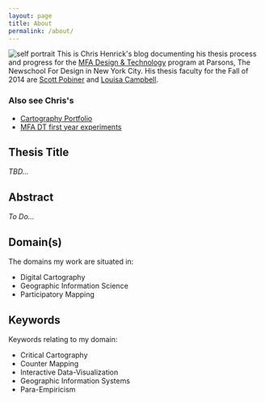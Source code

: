 ```yaml
---
layout: page
title: About 
permalink: /about/
---
```


![self portrait](../img/cafe-instagram.png)
This is Chris Henrick's blog documenting his thesis process and progress for the [MFA Design & Technology](http://www.newschool.edu/parsons/mfa-design-technology/) program at Parsons, The Newschool For Design in New York City. His thesis faculty for the Fall of 2014 are [Scott Pobiner](http://www.newschool.edu/parsons/faculty.aspx?id=4e44-6331-4f44-5134) and [Louisa Campbell](http://mfadt.parsons.edu/2014/faculty/louisa-campbell).

### Also see Chris's
- [Cartography Portfolio](http://chrishenrick.com)
- [MFA DT first year experiments](http://chenrickmfadt.wordpress.com/)

## Thesis Title

*TBD...*

## Abstract

*To Do...*

## Domain(s)
The domains my work are situated in:  

- Digital Cartography 
- Geographic Information Science 
- Participatory Mapping

## Keywords
Keywords relating to my domain:  

- Critical Cartography
- Counter Mapping
- Interactive Data-Visualization
- Geographic Information Systems
- Para-Empiricism